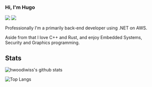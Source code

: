 ### Hi, I'm Hugo

[![](https://img.shields.io/badge/-@hwoodiwiss-%23181717?style=flat-square&logo=github)](https://github.com/hwoodiwiss)
[![](https://img.shields.io/badge/-Hugo%20Woodiwiss-blue?style=flat-square&logo=Linkedin&logoColor=white&link=https://www.linkedin.com/in/hugo-woodiwiss-20232191/)](https://www.linkedin.com/in/hugo-woodiwiss-20232191/)

Professionally I'm a primarily back-end developer using .NET on AWS.

Aside from that I love C++ and Rust, and enjoy Embedded Systems, Security and Graphics programming.

## Stats

![hwoodiwiss's github stats](https://github-readme-stats.vercel.app/api?username=hwoodiwiss&show_icons=true&theme=tokyonight&count_private=true)

![Top Langs](https://github-readme-stats.vercel.app/api/top-langs/?username=hwoodiwiss&layout=compact&theme=tokyonight)
